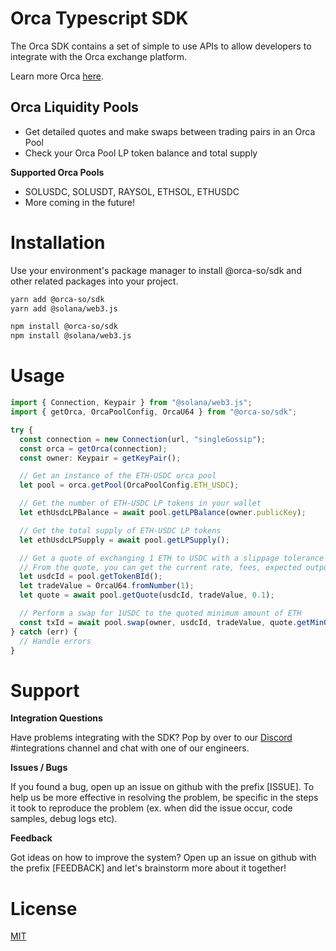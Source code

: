 # Orca Typescript SDK

The Orca SDK contains a set of simple to use APIs to allow developers to integrate with the Orca exchange platform.

Learn more Orca [here](https://docs.orca.so).

## Orca Liquidity Pools

- Get detailed quotes and make swaps between trading pairs in an Orca Pool
- Check your Orca Pool LP token balance and total supply

**Supported Orca Pools**

- SOLUSDC, SOLUSDT, RAYSOL, ETHSOL, ETHUSDC
- More coming in the future!

# Installation

Use your environment's package manager to install @orca-so/sdk and other related packages into your project.

```bash
yarn add @orca-so/sdk
yarn add @solana/web3.js
```

```bash
npm install @orca-so/sdk
npm install @solana/web3.js
```

# Usage

```typescript
import { Connection, Keypair } from "@solana/web3.js";
import { getOrca, OrcaPoolConfig, OrcaU64 } from "@orca-so/sdk";

try {
  const connection = new Connection(url, "singleGossip");
  const orca = getOrca(connection);
  const owner: Keypair = getKeyPair();

  // Get an instance of the ETH-USDC orca pool
  let pool = orca.getPool(OrcaPoolConfig.ETH_USDC);

  // Get the number of ETH-USDC LP tokens in your wallet
  let ethUsdcLPBalance = await pool.getLPBalance(owner.publicKey);

  // Get the total supply of ETH-USDC LP tokens
  let ethUsdcLPSupply = await pool.getLPSupply();

  // Get a quote of exchanging 1 ETH to USDC with a slippage tolerance of 0.1%
  // From the quote, you can get the current rate, fees, expected output amount and minimum output amount
  let usdcId = pool.getTokenBId();
  let tradeValue = OrcaU64.fromNumber(1);
  let quote = await pool.getQuote(usdcId, tradeValue, 0.1);

  // Perform a swap for 1USDC to the quoted minimum amount of ETH
  const txId = await pool.swap(owner, usdcId, tradeValue, quote.getMinOutputAmount());
} catch (err) {
  // Handle errors
}
```

# Support

**Integration Questions**

Have problems integrating with the SDK? Pop by over to our [Discord](https://discord.gg/nSwGWn5KSG) #integrations channel and chat with one of our engineers.

**Issues / Bugs**

If you found a bug, open up an issue on github with the prefix [ISSUE]. To help us be more effective in resolving the problem, be specific in the steps it took to reproduce the problem (ex. when did the issue occur, code samples, debug logs etc).

**Feedback**

Got ideas on how to improve the system? Open up an issue on github with the prefix [FEEDBACK] and let's brainstorm more about it together!

# License

[MIT](https://choosealicense.com/licenses/mit/)
